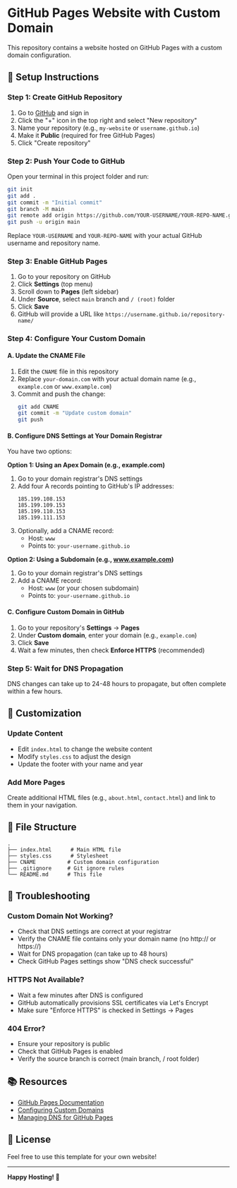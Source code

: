 # GitHub Pages Website with Custom Domain

This repository contains a website hosted on GitHub Pages with a custom domain configuration.

## 🚀 Setup Instructions

### Step 1: Create GitHub Repository
1. Go to [GitHub](https://github.com) and sign in
2. Click the "+" icon in the top right and select "New repository"
3. Name your repository (e.g., `my-website` or `username.github.io`)
4. Make it **Public** (required for free GitHub Pages)
5. Click "Create repository"

### Step 2: Push Your Code to GitHub
Open your terminal in this project folder and run:

```bash
git init
git add .
git commit -m "Initial commit"
git branch -M main
git remote add origin https://github.com/YOUR-USERNAME/YOUR-REPO-NAME.git
git push -u origin main
```

Replace `YOUR-USERNAME` and `YOUR-REPO-NAME` with your actual GitHub username and repository name.

### Step 3: Enable GitHub Pages
1. Go to your repository on GitHub
2. Click **Settings** (top menu)
3. Scroll down to **Pages** (left sidebar)
4. Under **Source**, select `main` branch and `/ (root)` folder
5. Click **Save**
6. GitHub will provide a URL like `https://username.github.io/repository-name/`

### Step 4: Configure Your Custom Domain

#### A. Update the CNAME File
1. Edit the `CNAME` file in this repository
2. Replace `your-domain.com` with your actual domain name (e.g., `example.com` or `www.example.com`)
3. Commit and push the change:
   ```bash
   git add CNAME
   git commit -m "Update custom domain"
   git push
   ```

#### B. Configure DNS Settings at Your Domain Registrar
You have two options:

**Option 1: Using an Apex Domain (e.g., example.com)**
1. Go to your domain registrar's DNS settings
2. Add four A records pointing to GitHub's IP addresses:
   ```
   185.199.108.153
   185.199.109.153
   185.199.110.153
   185.199.111.153
   ```
3. Optionally, add a CNAME record:
   - Host: `www`
   - Points to: `your-username.github.io`

**Option 2: Using a Subdomain (e.g., www.example.com)**
1. Go to your domain registrar's DNS settings
2. Add a CNAME record:
   - Host: `www` (or your chosen subdomain)
   - Points to: `your-username.github.io`

#### C. Configure Custom Domain in GitHub
1. Go to your repository's **Settings** → **Pages**
2. Under **Custom domain**, enter your domain (e.g., `example.com`)
3. Click **Save**
4. Wait a few minutes, then check **Enforce HTTPS** (recommended)

### Step 5: Wait for DNS Propagation
DNS changes can take up to 24-48 hours to propagate, but often complete within a few hours.

## 🎨 Customization

### Update Content
- Edit `index.html` to change the website content
- Modify `styles.css` to adjust the design
- Update the footer with your name and year

### Add More Pages
Create additional HTML files (e.g., `about.html`, `contact.html`) and link to them in your navigation.

## 📝 File Structure

```
.
├── index.html      # Main HTML file
├── styles.css      # Stylesheet
├── CNAME          # Custom domain configuration
├── .gitignore     # Git ignore rules
└── README.md      # This file
```

## 🔧 Troubleshooting

### Custom Domain Not Working?
- Check that DNS settings are correct at your registrar
- Verify the CNAME file contains only your domain name (no http:// or https://)
- Wait for DNS propagation (can take up to 48 hours)
- Check GitHub Pages settings show "DNS check successful"

### HTTPS Not Available?
- Wait a few minutes after DNS is configured
- GitHub automatically provisions SSL certificates via Let's Encrypt
- Make sure "Enforce HTTPS" is checked in Settings → Pages

### 404 Error?
- Ensure your repository is public
- Check that GitHub Pages is enabled
- Verify the source branch is correct (main branch, / root folder)

## 📚 Resources

- [GitHub Pages Documentation](https://docs.github.com/en/pages)
- [Configuring Custom Domains](https://docs.github.com/en/pages/configuring-a-custom-domain-for-your-github-pages-site)
- [Managing DNS for GitHub Pages](https://docs.github.com/en/pages/configuring-a-custom-domain-for-your-github-pages-site/managing-a-custom-domain-for-your-github-pages-site)

## 📄 License

Feel free to use this template for your own website!

---

**Happy Hosting! 🎉**

